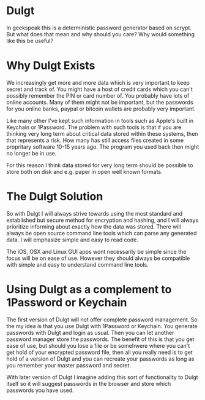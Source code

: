 # Dulgt

In geekspeak this is a deterministic password generator based on scrypt. But what does that mean and why should you care? Why would something like this be useful?

# Why Dulgt Exists

We increasingly get more and more data which is very important to keep secret and track of. You might have a host of credit cards which you can't possibly remember the PIN or card number of. You probably have lots of online accounts. Many of them might not be important, but the passwords for you online banks, paypal or bitcoin wallets are probably very important.

Like many other I've kept such information in tools such as Apple's built in Keychain or 1Password. The problem with such tools is that if you are thinking very long term about critical data stored within these systems, then that represents a risk. How many has still access files created in some propritary software 10-15 years ago. The program you used back then might no longer be in use.

For this reason I think data stored for very long term  should be possible to store both on disk and e.g. paper in open well known formats.

# The Dulgt Solution

So with Dulgt I will always strive towards using the most standard and established but secure method for encryption and hashing, and I will always prioritize informing about exactly how the data was stored. There will always be open source command line tools which can parse any generated data. I will emphasize simple and easy to read code.

The iOS, OSX and Linux GUI apps wont necessarily be simple since the focus will be on ease of use. However they should always be compatible with simple and easy to understand command line tools.

# Using Dulgt as a complement to 1Password or Keychain

The first version of Dulgt will not offer complete password management. So the my idea is that you use Dulgt with 1Password or Keychain. You generate passwords with Dulgt and login as usual. Then you can let another password manager store the passwords. The benefit of this is that you get ease of use, but should you lose a file or be somehwere where you can't get hold of your encrypted password file, then all you really need is to get hold of a version of Dulgt and you can recreate your passwords as long as you remember your master password and secret.

With later version of Dulgt I imagine adding this sort of functionality to Dulgt itself so it will suggest passwords in the browser and store which passwords you have used.



